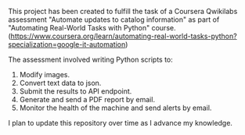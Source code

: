 This project has been created to fulfill the task of a Coursera Qwikilabs assessment "Automate updates to catalog information" as part of "Automating Real-World Tasks with Python" course. (https://www.coursera.org/learn/automating-real-world-tasks-python?specialization=google-it-automation)

The assessment involved writing Python scripts to:

1.  Modify images.
2.  Convert text data to json.
3.  Submit the results to API endpoint.
4.  Generate and send a PDF report by email.
5.  Monitor the health of the machine and send alerts by email.

I plan to update this repository over time as I advance my knowledge.